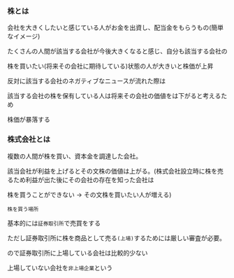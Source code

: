 ### 株とは


会社を大きくしたいと感じている人がお金を出資し、配当金をもらうもの(簡単なイメージ)

たくさんの人間が該当する会社が今後大きくなると感じ、自分も該当する会社の

株を買いたい(将来その会社に期待している)状態の人が大きいと株価が上昇

反対に該当する会社のネガティブなニュースが流れた際は

該当する会社の株を保有している人は将来その会社の価値をは下がると考えるため

株価が暴落する


### 株式会社とは

複数の人間が株を買い、資本金を調達した会社。

該当会社が利益を上げるとその文株の価値は上がる。(株式会社設立時に株を売るため利益が出た後にその会社の存在を知った会社は

株を買うことができない → その文株を買いたい人が増える)

`株を買う場所`

基本的には`証券取引所`で売買をする

ただし証券取引所に株を商品として売る`(上場)`するためには厳しい審査が必要。

ので証券取引所に上場している会社は比較的少ない

上場していない会社を`非上場企業`という


